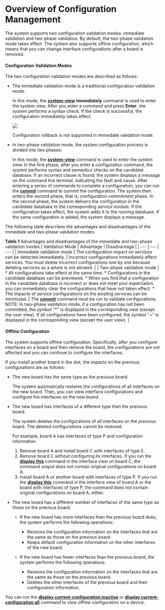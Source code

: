 Overview of Configuration Management
====================================

The system supports two configuration validation modes: immediate validation and two-phase validation. By default, the two-phase validation mode takes effect. The system also supports offline configuration, which means that you can change interface configurations after a board is removed.

#### Configuration Validation Modes

The two configuration validation modes are described as follows:

* The immediate validation mode is a traditional configuration validation mode.
  
  In this mode, the [**system-view**](cmdqueryname=system-view) **immediately** command is used to enter the system view. After you enter a command and press **Enter**, the system performs a syntax check. If the check is successful, the configuration immediately takes effect.
  
  ![](../../../../public_sys-resources/note_3.0-en-us.png) 
  
  Configuration rollback is not supported in immediate validation mode.
* In two-phase validation mode, the system configuration process is divided into two phases:
  
  In this mode, the [**system-view**](cmdqueryname=system-view) command is used to enter the system view. In the first phase, after you enter a configuration command, the system performs syntax and semantics checks on the candidate database. If an incorrect clause is found, the system displays a message on the command line terminal, indicating the fault and cause. After entering a series of commands to complete a configuration, you can run the [**commit**](cmdqueryname=commit) command to commit the configuration. The system then enters the second phase, that is, configuration commitment phase. In the second phase, the system delivers the configuration in the candidate database to the corresponding service module. If the configuration takes effect, the system adds it to the running database. If the same configuration is added, the system displays a message.

The following table describes the advantages and disadvantages of the immediate and two-phase validation modes.

**Table 1** Advantages and disadvantages of the immediate and two-phase validation modes
| Validation Mode | Advantage | Disadvantage |
| --- | --- | --- |
| Immediate validation mode | The configuration impact on services can be detected immediately. | Incorrect configurations immediately affect services. You must delete incorrect configurations one by one because deleting services as a whole is not allowed. |
| Two-phase validation mode | * All configurations take effect at the same time. * Configurations in the candidate database can be previewed. * When you find that a configuration in the candidate database is incorrect or does not meet your expectation, you can immediately clear the configurations that have not taken effect. * The impacts of service configurations on the existing services can be minimized. | The [**commit**](cmdqueryname=commit) command must be run to validate configurations. NOTE:  In two-phase validation mode, if a configuration has not been committed, the symbol "\*" is displayed in the corresponding view (except the user view). If all configurations have been configured, the symbol "~" is displayed in the corresponding view (except the user view). |



#### Offline Configuration

The system supports offline configuration. Specifically, after you configure interfaces on a board and then remove the board, the configurations are not affected and you can continue to configure the interfaces.

If you install another board in the slot, the impacts on the previous configurations are as follows:

* The new board has the same type as the previous board.
  
  The system automatically restores the configurations of all interfaces on the new board. Then, you can view interface configurations and configure the interfaces on the new board.
* The new board has interfaces of a different type than the previous board.
  
  The system deletes the configurations of all interfaces on the previous board. The deleted configurations cannot be restored.
  
  For example, board A has interfaces of type P and configuration information.
  1. Remove board A and install board C with interfaces of type E.
  2. Remove board C without configuring its interfaces. If you run the [**display this**](cmdqueryname=display+this) command in the interface view on board C, the command output does not contain original configurations on board A.
  3. Install board A or another board with interfaces of type P. If you run the [**display
     this**](cmdqueryname=display+this) command in the interface view of board A or the board with interfaces of type P, the command does not contain original configurations on board A, either.
* The new board has a different number of interfaces of the same type as those on the previous board.
  
  + If the new board has more interfaces than the previous board does, the system performs the following operations:
    
    - Restores the configuration information on the interfaces that are the same as those on the previous board.
    - Keeps default configuration information on the other interfaces of the new board.
  + If the new board has fewer interfaces than the previous board, the system performs the following operations:
    
    - Restores the configuration information on the interfaces that are the same as those on the previous board.
    - Deletes the other interfaces of the previous board and their configuration information.

You can run the [**display current-configuration inactive**](cmdqueryname=display+current-configuration+inactive) or [**display current-configuration all**](cmdqueryname=display+current-configuration+all) command to view offline configuration on a device.